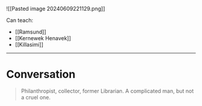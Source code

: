 ![[Pasted image 20240609221129.png]]

Can teach:
- [[Ramsund]]
- [[Kernewek Henavek]]
- [[Killasimi]]

___
# Conversation

>Philanthropist, collector, former Librarian. A complicated man, but not a cruel one.